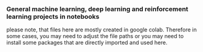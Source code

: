 ### General machine learning, deep learning and reinforcement learning projects in notebooks

please note, that files here are mostly created in google colab. Therefore in some cases, you may need to adjust the file paths or you may need to install some packages that are directly imported and used here.